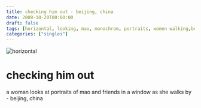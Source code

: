 ```yaml
---
title: checking him out - beijing, china
date: 2008-10-20T00:00:00
draft: false
tags: [horizontal, looking, mao, monochrom, portraits, women walking,beijing,china]
categories: ["singles"]
---
```

![horizontal](/p/sbr-20081020-4519100804.jpg)
<!--more-->
# checking him out
a woman looks at portraits of mao and friends in a window as she walks by - beijing, china
